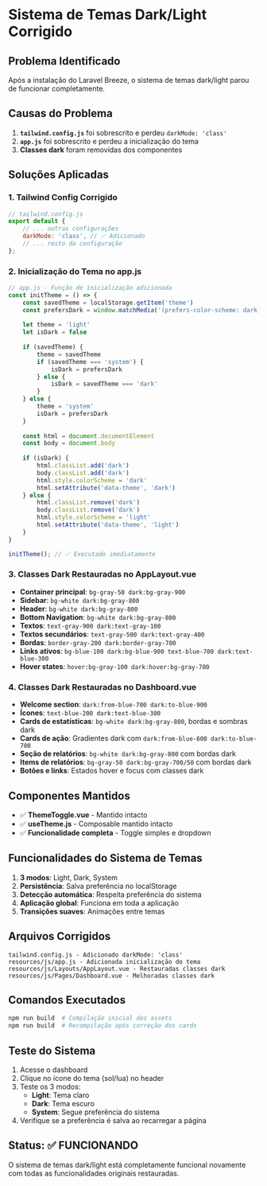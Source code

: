 # Sistema de Temas Dark/Light Corrigido

## Problema Identificado
Após a instalação do Laravel Breeze, o sistema de temas dark/light parou de funcionar completamente.

## Causas do Problema
1. **`tailwind.config.js`** foi sobrescrito e perdeu `darkMode: 'class'`
2. **`app.js`** foi sobrescrito e perdeu a inicialização do tema
3. **Classes dark** foram removidas dos componentes

## Soluções Aplicadas

### 1. Tailwind Config Corrigido
```javascript
// tailwind.config.js
export default {
    // ... outras configurações
    darkMode: 'class', // ✅ Adicionado
    // ... resto da configuração
};
```

### 2. Inicialização do Tema no app.js
```javascript
// app.js - Função de inicialização adicionada
const initTheme = () => {
    const savedTheme = localStorage.getItem('theme')
    const prefersDark = window.matchMedia('(prefers-color-scheme: dark)').matches
    
    let theme = 'light'
    let isDark = false
    
    if (savedTheme) {
        theme = savedTheme
        if (savedTheme === 'system') {
            isDark = prefersDark
        } else {
            isDark = savedTheme === 'dark'
        }
    } else {
        theme = 'system'
        isDark = prefersDark
    }
    
    const html = document.documentElement
    const body = document.body
    
    if (isDark) {
        html.classList.add('dark')
        body.classList.add('dark')
        html.style.colorScheme = 'dark'
        html.setAttribute('data-theme', 'dark')
    } else {
        html.classList.remove('dark')
        body.classList.remove('dark')
        html.style.colorScheme = 'light'
        html.setAttribute('data-theme', 'light')
    }
}

initTheme(); // ✅ Executado imediatamente
```

### 3. Classes Dark Restauradas no AppLayout.vue
- **Container principal**: `bg-gray-50 dark:bg-gray-900`
- **Sidebar**: `bg-white dark:bg-gray-800`
- **Header**: `bg-white dark:bg-gray-800`
- **Bottom Navigation**: `bg-white dark:bg-gray-800`
- **Textos**: `text-gray-900 dark:text-gray-100`
- **Textos secundários**: `text-gray-500 dark:text-gray-400`
- **Bordas**: `border-gray-200 dark:border-gray-700`
- **Links ativos**: `bg-blue-100 dark:bg-blue-900 text-blue-700 dark:text-blue-300`
- **Hover states**: `hover:bg-gray-100 dark:hover:bg-gray-700`

### 4. Classes Dark Restauradas no Dashboard.vue
- **Welcome section**: `dark:from-blue-700 dark:to-blue-900`
- **Ícones**: `text-blue-200 dark:text-blue-300`
- **Cards de estatísticas**: `bg-white dark:bg-gray-800`, bordas e sombras dark
- **Cards de ação**: Gradientes dark com `dark:from-blue-600 dark:to-blue-700`
- **Seção de relatórios**: `bg-white dark:bg-gray-800` com bordas dark
- **Items de relatórios**: `bg-gray-50 dark:bg-gray-700/50` com bordas dark
- **Botões e links**: Estados hover e focus com classes dark

## Componentes Mantidos
- ✅ **ThemeToggle.vue** - Mantido intacto
- ✅ **useTheme.js** - Composable mantido intacto
- ✅ **Funcionalidade completa** - Toggle simples e dropdown

## Funcionalidades do Sistema de Temas
1. **3 modos**: Light, Dark, System
2. **Persistência**: Salva preferência no localStorage
3. **Detecção automática**: Respeita preferência do sistema
4. **Aplicação global**: Funciona em toda a aplicação
5. **Transições suaves**: Animações entre temas

## Arquivos Corrigidos
```
tailwind.config.js - Adicionado darkMode: 'class'
resources/js/app.js - Adicionada inicialização do tema
resources/js/Layouts/AppLayout.vue - Restauradas classes dark
resources/js/Pages/Dashboard.vue - Melhoradas classes dark
```

## Comandos Executados
```bash
npm run build  # Compilação inicial dos assets
npm run build  # Recompilação após correção dos cards
```

## Teste do Sistema
1. Acesse o dashboard
2. Clique no ícone do tema (sol/lua) no header
3. Teste os 3 modos:
   - **Light**: Tema claro
   - **Dark**: Tema escuro  
   - **System**: Segue preferência do sistema
4. Verifique se a preferência é salva ao recarregar a página

## Status: ✅ FUNCIONANDO
O sistema de temas dark/light está completamente funcional novamente com todas as funcionalidades originais restauradas. 